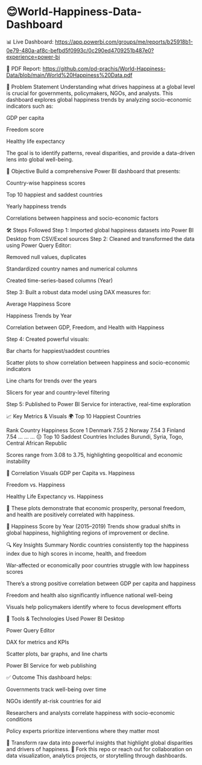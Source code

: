 # 😊World-Happiness-Data-Dashboard
 
📊 Live Dashboard: https://app.powerbi.com/groups/me/reports/b25918b1-0e79-480a-af8c-befbd5f0993c/0c290ed4709251b487e0?experience=power-bi

📄 PDF Report: https://github.com/pd-prachis/World-Happiness-Data/blob/main/World%20Happiness%20Data.pdf

📌 Problem Statement
Understanding what drives happiness at a global level is crucial for governments, policymakers, NGOs, and analysts. This dashboard explores global happiness trends by analyzing socio-economic indicators such as:

GDP per capita

Freedom score

Healthy life expectancy

The goal is to identify patterns, reveal disparities, and provide a data-driven lens into global well-being.

🎯 Objective
Build a comprehensive Power BI dashboard that presents:

Country-wise happiness scores

Top 10 happiest and saddest countries

Yearly happiness trends

Correlations between happiness and socio-economic factors

🛠️ Steps Followed
Step 1: Imported global happiness datasets into Power BI Desktop from CSV/Excel sources
Step 2: Cleaned and transformed the data using Power Query Editor:

Removed null values, duplicates

Standardized country names and numerical columns

Created time-series-based columns (Year)

Step 3: Built a robust data model using DAX measures for:

Average Happiness Score

Happiness Trends by Year

Correlation between GDP, Freedom, and Health with Happiness

Step 4: Created powerful visuals:

Bar charts for happiest/saddest countries

Scatter plots to show correlation between happiness and socio-economic indicators

Line charts for trends over the years

Slicers for year and country-level filtering

Step 5: Published to Power BI Service for interactive, real-time exploration

📈 Key Metrics & Visuals
🌍 Top 10 Happiest Countries

Rank	Country	Happiness Score
1	Denmark	7.55
2	Norway	7.54
3	Finland	7.54
…	…	…
😔 Top 10 Saddest Countries
Includes Burundi, Syria, Togo, Central African Republic

Scores range from 3.08 to 3.75, highlighting geopolitical and economic instability

🔄 Correlation Visuals
GDP per Capita vs. Happiness

Freedom vs. Happiness

Healthy Life Expectancy vs. Happiness

📌 These plots demonstrate that economic prosperity, personal freedom, and health are positively correlated with happiness.

📆 Happiness Score by Year (2015–2019)
Trends show gradual shifts in global happiness, highlighting regions of improvement or decline.

🔍 Key Insights Summary
Nordic countries consistently top the happiness index due to high scores in income, health, and freedom

War-affected or economically poor countries struggle with low happiness scores

There’s a strong positive correlation between GDP per capita and happiness

Freedom and health also significantly influence national well-being

Visuals help policymakers identify where to focus development efforts

💼 Tools & Technologies Used
Power BI Desktop

Power Query Editor

DAX for metrics and KPIs

Scatter plots, bar graphs, and line charts

Power BI Service for web publishing

✅ Outcome
This dashboard helps:

Governments track well-being over time

NGOs identify at-risk countries for aid

Researchers and analysts correlate happiness with socio-economic conditions

Policy experts prioritize interventions where they matter most

💬 Transform raw data into powerful insights that highlight global disparities and drivers of happiness.
📁 Fork this repo or reach out for collaboration on data visualization, analytics projects, or storytelling through dashboards.
